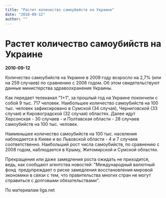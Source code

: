 ```yaml
---
title: "Растет количество самоубийств на Украине"
date: "2010-09-12"
author: ""
---
```


# Растет количество самоубийств на Украине

**2010-09-12** 

Количество самоубийств на Украине в 2009 году возросло на 2,7% (или на 259 случаев) по сравнению с 2008 годом. Об этом свидетельствуют данные министерства здравоохранения Украины.

Как передает телеканал "1+1", за прошлый год на Украине покончили с собой 9 тыс. 717 человек. Наибольшее количество самоубийств на 100 тыс. человек зафиксировано в Сумской (34 случая), Черниговской (33 случая) и Кировоградской (32 случая) областях. Далее идут Херсонская - 30 случаев - и Полтавская области - 28 случаев самоубийств на 100 тыс. человек.

Наименьшее количество самоубийств на 100 тыс. населения наблюдается в Киеве и во Львовской области - 4 и 7 случаев соответственно. Наибольший рост числа самоубийств, по сравнению с 2008 годом, наблюдается в Крыму, Житомирской и Сумской областях.

Прекращения или даже замедления роста ожидать не приходится, ведь, как сообщают агентства новостей: "Международный валютный фонд  предупреждает о риске замедления восстановления мировой экономики в связи с тем, что правительства многих стран не могут справиться с долговыми обязательствами".

По материалам liga.net